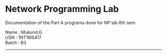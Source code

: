 # Network Programming Lab 
Documentation of the Part A programs done for NP lab 6th sem

Name : Mukund.G   
USN : 1NT19IS417   
Batch : B3   

<hr>
